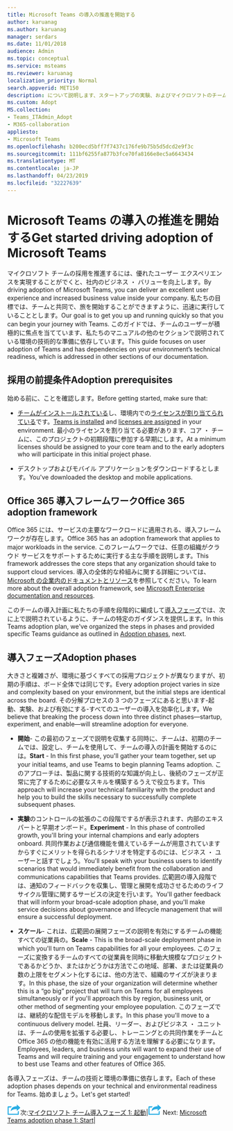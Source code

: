 ```yaml
---
title: Microsoft Teams の導入の推進を開始する
author: karuanag
ms.author: karuanag
manager: serdars
ms.date: 11/01/2018
audience: Admin
ms.topic: conceptual
ms.service: msteams
ms.reviewer: karuanag
localization_priority: Normal
search.appverid: MET150
description: について説明します、スタートアップの実験、およびマイクロソフトのチームへの浸透のフェーズを有効にします。
ms.custom: Adopt
MS.collection:
- Teams_ITAdmin_Adopt
- M365-collaboration
appliesto:
- Microsoft Teams
ms.openlocfilehash: b200ecd5bff7f7437c176fe9b75b5d5dcd2e9f3c
ms.sourcegitcommit: 111bf6255fa877b3fce70fa8166e8ec5a6643434
ms.translationtype: MT
ms.contentlocale: ja-JP
ms.lasthandoff: 04/23/2019
ms.locfileid: "32227639"
---
```

# <a name="get-started-driving-adoption-of-microsoft-teams"></a><span data-ttu-id="d95ca-103">Microsoft Teams の導入の推進を開始する</span><span class="sxs-lookup"><span data-stu-id="d95ca-103">Get started driving adoption of Microsoft Teams</span></span>

<span data-ttu-id="d95ca-104">マイクロソフト チームの採用を推進するには、優れたユーザー エクスペリエンスを実現することがでくと、社内のビジネス ・ バリューを向上します。</span><span class="sxs-lookup"><span data-stu-id="d95ca-104">By driving adoption of Microsoft Teams, you can deliver an excellent user experience and increased business value inside your company.</span></span> <span data-ttu-id="d95ca-105">私たちの目標では、チームと共同で、旅を開始することができますように、迅速に実行していることとします。</span><span class="sxs-lookup"><span data-stu-id="d95ca-105">Our goal is to get you up and running quickly so that you can begin your journey with Teams.</span></span> <span data-ttu-id="d95ca-106">このガイドでは、チームのユーザーが積極的に焦点を当てています、私たちのマニュアルの他のセクションで説明されている環境の技術的な準備に依存しています。</span><span class="sxs-lookup"><span data-stu-id="d95ca-106">This guide focuses on user adoption of Teams and has dependencies on your environment’s technical readiness, which is addressed in other sections of our documentation.</span></span>

## <a name="adoption-prerequisites"></a><span data-ttu-id="d95ca-107">採用の前提条件</span><span class="sxs-lookup"><span data-stu-id="d95ca-107">Adoption prerequisites</span></span>

<span data-ttu-id="d95ca-108">始める前に、ことを確認します。</span><span class="sxs-lookup"><span data-stu-id="d95ca-108">Before getting started, make sure that:</span></span>

- <span data-ttu-id="d95ca-109">[チームがインストールされている](get-clients.md)し、環境内での[ライセンスが割り当てられている](office-365-licensing.md)です。</span><span class="sxs-lookup"><span data-stu-id="d95ca-109">[Teams is installed](get-clients.md) and [licenses are assigned](office-365-licensing.md) in your environment.</span></span> <span data-ttu-id="d95ca-110">最小のライセンスを割り当てる必要があります、コア ・ チームに、このプロジェクトの初期段階に参加する早期にします。</span><span class="sxs-lookup"><span data-stu-id="d95ca-110">At a minimum licenses should be assigned to your core team and to the early adopters who will participate in this initial project phase.</span></span>

- <span data-ttu-id="d95ca-111">デスクトップおよびモバイル アプリケーションをダウンロードするとします。</span><span class="sxs-lookup"><span data-stu-id="d95ca-111">You've downloaded the desktop and mobile applications.</span></span> 

## <a name="office-365-adoption-framework"></a><span data-ttu-id="d95ca-112">Office 365 導入フレームワーク</span><span class="sxs-lookup"><span data-stu-id="d95ca-112">Office 365 adoption framework</span></span>

<span data-ttu-id="d95ca-113">Office 365 には、サービスの主要なワークロードに適用される、導入フレームワークが存在します。</span><span class="sxs-lookup"><span data-stu-id="d95ca-113">Office 365 has an adoption framework that applies to major workloads in the service.</span></span> <span data-ttu-id="d95ca-114">このフレームワークでは、任意の組織がクラウド サービスをサポートするために実行する主な手順を説明します。</span><span class="sxs-lookup"><span data-stu-id="d95ca-114">This framework addresses the core steps that any organization should take to support cloud services.</span></span> <span data-ttu-id="d95ca-115">導入の全体的な枠組みに関する詳細については、 [Microsoft の企業内のドキュメントとリソース](https://aka.ms/O365AdoptionHub)を参照してください。</span><span class="sxs-lookup"><span data-stu-id="d95ca-115">To learn more about the overall adoption framework, see [Microsoft Enterprise documentation and resources](https://aka.ms/O365AdoptionHub).</span></span> 

<span data-ttu-id="d95ca-116">このチームの導入計画に私たちの手順を段階的に編成して[導入フェーズ](#adoption-phases)では、次に上で説明されているように、チームの特定のガイダンスを提供します。</span><span class="sxs-lookup"><span data-stu-id="d95ca-116">In this Teams adoption plan, we've organized the steps in phases and provided specific Teams guidance as outlined in [Adoption phases](#adoption-phases), next.</span></span>

## <a name="adoption-phases"></a><span data-ttu-id="d95ca-117">導入フェーズ</span><span class="sxs-lookup"><span data-stu-id="d95ca-117">Adoption phases</span></span> 

<span data-ttu-id="d95ca-118">大きさと複雑さが、環境に基づくすべての採用プロジェクトが異なりますが、初期の手順は、ボード全体では同じです。</span><span class="sxs-lookup"><span data-stu-id="d95ca-118">Every adoption project varies in size and complexity based on your environment, but the initial steps are identical across the board.</span></span> <span data-ttu-id="d95ca-119">その分解プロセスの 3 つのフェーズにあると思います-起動、実験、および有効にする-すべてのユーザーの導入を効率化します。</span><span class="sxs-lookup"><span data-stu-id="d95ca-119">We believe that breaking the process down into three distinct phases—startup, experiment, and enable—will streamline adoption for everyone.</span></span>  

- <span data-ttu-id="d95ca-120">**開始**- この最初のフェーズで説明を収集する同時に、チームは、初期のチームでは、設定し、チームを使用して、チームの導入の計画を開始するのには。</span><span class="sxs-lookup"><span data-stu-id="d95ca-120">**Start** - In this first phase, you'll gather your team together, set up your initial teams, and use Teams to begin planning Teams adoption.</span></span> <span data-ttu-id="d95ca-121">このアプローチは、製品に関する技術的な知識が向上し、後続のフェーズが正常に完了するために必要なスキルを構築するうえで役立ちます。</span><span class="sxs-lookup"><span data-stu-id="d95ca-121">This approach will increase your technical familiarity with the product and help you to build the skills necessary to successfully complete subsequent phases.</span></span> 

- <span data-ttu-id="d95ca-122">**実験**のコントロールの拡張のこの段階でするが表示されます、内部のエキスパートと早期オンボード。</span><span class="sxs-lookup"><span data-stu-id="d95ca-122">**Experiment** - In this phase of controlled growth, you'll bring your internal champions and early adopters onboard.</span></span> <span data-ttu-id="d95ca-123">共同作業および通信機能を備えているチームが用意されていますからすぐにメリットを得られるシナリオを特定するのには、ビジネス ・ ユーザーと話すでしょう。</span><span class="sxs-lookup"><span data-stu-id="d95ca-123">You'll speak with your business users to identify scenarios that would immediately benefit from the collaboration and communications capabilities that Teams provides.</span></span> <span data-ttu-id="d95ca-124">広範囲の導入段階では、通知のフィードバックを収集し、管理と展開を成功させるためのライフ サイクル管理に関するサービスの決定を行います。</span><span class="sxs-lookup"><span data-stu-id="d95ca-124">You'll gather feedback that will inform your broad-scale adoption phase, and you'll make service decisions about governance and lifecycle management that will ensure a successful deployment.</span></span>

- <span data-ttu-id="d95ca-125">**スケール**- これは、広範囲の展開フェーズの説明を有効にするチームの機能すべての従業員の。</span><span class="sxs-lookup"><span data-stu-id="d95ca-125">**Scale** - This is the broad-scale deployment phase in which you'll turn on Teams capabilities for all your employees.</span></span> <span data-ttu-id="d95ca-126">このフェーズに変換するチームのすべての従業員を同時に移動大規模なプロジェクトであるかどうか、またはかどうかは方法でこの地域、部署、または従業員の数の上限をセグメント化するには、他の方法で、組織のサイズが決まります。</span><span class="sxs-lookup"><span data-stu-id="d95ca-126">In this phase, the size of your organization will determine whether this is a “go big” project that will turn on Teams for all employees simultaneously or if you'll approach this by region, business unit, or other method of segmenting your employee population.</span></span> <span data-ttu-id="d95ca-127">このフェーズでは、継続的な配信モデルを移動します。</span><span class="sxs-lookup"><span data-stu-id="d95ca-127">In this phase you'll move to a continuous delivery model.</span></span> <span data-ttu-id="d95ca-128">社員、リーダー、およびビジネス ・ ユニットは、チームの使用を拡張する必要し、トレーニングとの共同作業をチームと Office 365 の他の機能を有効に活用する方法を理解する必要になります。</span><span class="sxs-lookup"><span data-stu-id="d95ca-128">Employees, leaders, and business units will want to expand their use of Teams and will require training and your engagement to understand how to best use Teams and other features of Office 365.</span></span>   

<span data-ttu-id="d95ca-129">各導入フェーズは、チームの技術と環境の準備に依存します。</span><span class="sxs-lookup"><span data-stu-id="d95ca-129">Each of these adoption phases depends on your technical and environmental readiness for Teams.</span></span> <span data-ttu-id="d95ca-130">始めましょう。</span><span class="sxs-lookup"><span data-stu-id="d95ca-130">Let's get started!</span></span>


<span data-ttu-id="d95ca-131">![次の手順を実行アイコン](media/teams-adoption-next-icon.png)次:[マイクロソフト チーム導入フェーズ 1: 起動](teams-adoption-phase1.md)|</span><span class="sxs-lookup"><span data-stu-id="d95ca-131">![Next Steps icon](media/teams-adoption-next-icon.png) Next:        [Microsoft Teams adoption phase 1: Start](teams-adoption-phase1.md)|</span></span>
